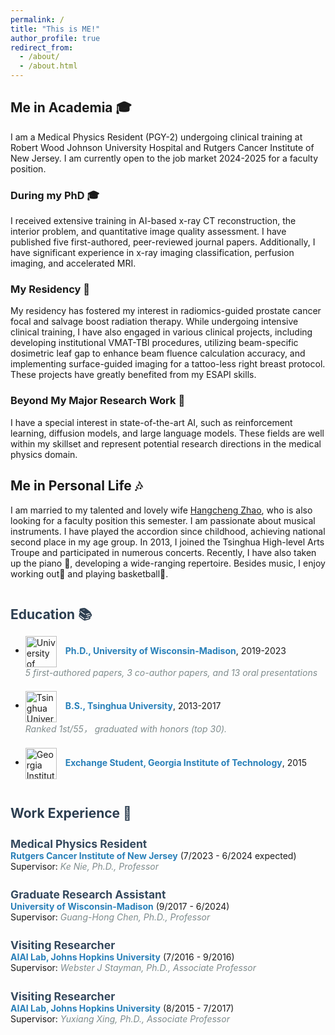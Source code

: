 ```yaml
---
permalink: /
title: "This is ME!"
author_profile: true
redirect_from: 
  - /about/
  - /about.html
---
```


<style>
  .section-title {
    font-size: 1.5em;
    font-weight: bold;
    color: #2c3e50;
    margin-top: 2em;
  }

  .subsection-title {
    font-size: 1.25em;
    font-weight: bold;
    color: #34495e;
    margin-top: 1.5em;
  }

  .timeline {
    margin: 1em 0;
  }

  .timeline-item {
    margin-bottom: 1.5em;
  }

  .institution {
    font-weight: bold;
    color: #2980b9;
  }

  .supervisor {
    font-style: italic;
    color: #7f8c8d;
  }

  .logo {
    width: 50px;
    vertical-align: middle;
    margin-right: 10px;
  }

  .comment {
    font-style: italic;
    color: #7f8c8d;
  }
</style>

## Me in Academia 🎓

I am a Medical Physics Resident (PGY-2) undergoing clinical training at Robert Wood Johnson University Hospital and Rutgers Cancer Institute of New Jersey. 
<span class="highlight">I am currently open to the job market 2024-2025 for a faculty position.</span>

### During my PhD 🎓
I received extensive training in AI-based x-ray CT reconstruction, the interior problem, and quantitative image quality assessment. I have published five first-authored, peer-reviewed journal papers. Additionally, I have significant experience in x-ray imaging classification, perfusion imaging, and accelerated MRI.

### My Residency 🏥
My residency has fostered my interest in radiomics-guided prostate cancer focal and salvage boost radiation therapy. While undergoing intensive clinical training, I have also engaged in various clinical projects, including developing institutional VMAT-TBI procedures, utilizing beam-specific dosimetric leaf gap to enhance beam fluence calculation accuracy, and implementing surface-guided imaging for a tattoo-less right breast protocol. These projects have greatly benefited from my ESAPI skills.

### Beyond My Major Research Work 👀
I have a special interest in state-of-the-art AI, such as reinforcement learning, diffusion models, and large language models. These fields are well within my skillset and represent potential research directions in the medical physics domain.

## Me in Personal Life 🎶

I am married to my talented and lovely wife [Hangcheng Zhao](https://hangcheng-zhao.github.io/), who is also looking for a faculty position this semester. I am passionate about musical instruments. I have played the accordion since childhood, achieving national second place in my age group. In 2013, I joined the Tsinghua High-level Arts Troupe and participated in numerous concerts. Recently, I have also taken up the piano 🎹, developing a wide-ranging repertoire. Besides music, I enjoy working out💪 and playing basketball🏀.


<div class="section-title">Education 📚</div>

<ul>
  <li class="timeline-item">
    <img src="{{ site.baseurl }}/images/Wisconsin_Madison_Logo.png" alt="University of Wisconsin-Madison" class="logo">
    <span class="institution">Ph.D., University of Wisconsin-Madison</span>, 2019-2023
    <div class="comment"> 5 first-authored papers, 3  co-author papers, and 13 oral presentations </div>
  </li>
  <li class="timeline-item">
    <img src="{{ site.baseurl }}/images/Tsinghua_University_Logo.png" alt="Tsinghua University" class="logo">
    <span class="institution">B.S., Tsinghua University</span>, 2013-2017
    <div class="comment"> Ranked 1st/55， graduated with honors (top 30). </div>
  </li>
  <li class="timeline-item">
    <img src="{{ site.baseurl }}/images/GIT_Logo.png" alt="Georgia Institute of Technology" class="logo">
    <span class="institution">Exchange Student, Georgia Institute of Technology</span>, 2015
  </li>
</ul>

<div class="section-title">Work Experience 💼</div>

<div class="timeline">
  <div class="timeline-item">
    <div class="subsection-title">Medical Physics Resident</div>
    <span class="institution">Rutgers Cancer Institute of New Jersey</span> (7/2023 - 6/2024 expected)
    <br>
    Supervisor: <span class="supervisor">Ke Nie, Ph.D., Professor</span>
  </div>

  <div class="timeline-item">
    <div class="subsection-title">Graduate Research Assistant</div>
    <span class="institution">University of Wisconsin-Madison</span> (9/2017 - 6/2024)
    <br>
    Supervisor: <span class="supervisor">Guang-Hong Chen, Ph.D., Professor</span>
  </div>

  <div class="timeline-item">
    <div class="subsection-title">Visiting Researcher</div>
    <span class="institution">AIAI Lab, Johns Hopkins University</span> (7/2016 - 9/2016)
    <br>
    Supervisor: <span class="supervisor">Webster J Stayman, Ph.D., Associate Professor</span>
  </div>

  <div class="timeline-item">
    <div class="subsection-title">Visiting Researcher</div>
    <span class="institution">AIAI Lab, Johns Hopkins University</span> (8/2015 - 7/2017)
    <br>
    Supervisor: <span class="supervisor">Yuxiang Xing, Ph.D., Associate Professor</span>
  </div>
</div>
